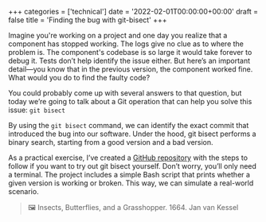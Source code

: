 +++
categories = ['technical']
date = '2022-02-01T00:00:00+00:00'
draft = false
title = 'Finding the bug with git-bisect'
+++

Imagine you're working on a project and one day you realize that a component has stopped working. The logs give no clue as to where the problem is. The component's codebase is so large it would take forever to debug it. Tests don’t help identify the issue either. But here’s an important detail—you know that in the previous version, the component worked fine. What would you do to find the faulty code?

You could probably come up with several answers to that question, but today we’re going to talk about a Git operation that can help you solve this issue: `git bisect`

By using the `git bisect` command, we can identify the exact commit that introduced the bug into our software. Under the hood, git bisect performs a binary search, starting from a good version and a bad version.

As a practical exercise, I’ve created a [GitHub repository](https://github.com/frahergal/git_bisect_exercise) with the steps to follow if you want to try out git bisect yourself. Don’t worry, you’ll only need a terminal. The project includes a simple Bash script that prints whether a given version is working or broken. This way, we can simulate a real-world scenario.

> 🖼️ Insects, Butterflies, and a Grasshopper. 1664. Jan van Kessel